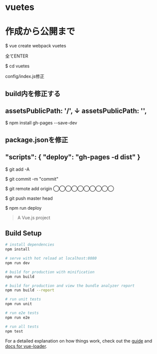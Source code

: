 # vuetes

# 作成から公開まで

$ vue create webpack vuetes

全てENTER

$ cd vuetes

config/index.js修正

build内を修正する
---
assetsPublicPath: '/',
↓
assetsPublicPath: '',
---

$ npm install gh-pages --save-dev

package.jsonを修正
---
"scripts": {
    "deploy": "gh-pages -d dist"
  }
---

$ git add -A

$ git commit -m "commit"

$ git remote add origin ◯◯◯◯◯◯◯◯◯◯

$ git push master head

$ npm run deploy


> A Vue.js project

## Build Setup

``` bash
# install dependencies
npm install

# serve with hot reload at localhost:8080
npm run dev

# build for production with minification
npm run build

# build for production and view the bundle analyzer report
npm run build --report

# run unit tests
npm run unit

# run e2e tests
npm run e2e

# run all tests
npm test
```

For a detailed explanation on how things work, check out the [guide](http://vuejs-templates.github.io/webpack/) and [docs for vue-loader](http://vuejs.github.io/vue-loader).
